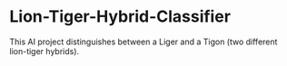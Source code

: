 # Lion-Tiger-Hybrid-Classifier
This AI project distinguishes between a Liger and a Tigon (two different lion-tiger hybrids).
